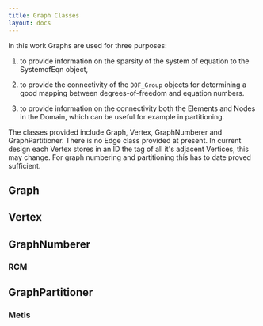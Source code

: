 ```yaml
---
title: Graph Classes
layout: docs
---
```


In this work Graphs are used for three purposes:

1.  to provide information on the sparsity of the system of equation to
    the SystemofEqn object,

2.  to provide the connectivity of the `DOF_Group` objects for determining
    a good mapping between degrees-of-freedom and equation numbers.

3.  to provide information on the connectivity both the Elements and
    Nodes in the Domain, which can be useful for example in
    partitioning.

The classes provided include Graph, Vertex, GraphNumberer and
GraphPartitioner. There is no Edge class provided at present. In current
design each Vertex stores in an ID the tag of all it's adjacent
Vertices, this may change. For graph numbering and partitioning this has
to date proved sufficient.


## Graph

## Vertex

## **GraphNumberer**

### RCM

## **GraphPartitioner**

### Metis
